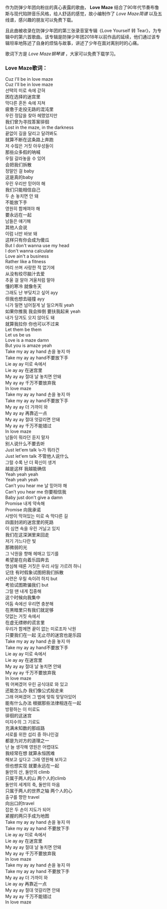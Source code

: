 

作为防弹少年团向粉丝的真心表露的歌曲， **Love Maze** 结合了90年代节奏布鲁斯与现代陷阱音乐风格，给人舒适的感觉，故小编制作了 _Love
Maze简谱_ 以及五线谱，感兴趣的朋友可以免费下载。

且此曲被收录在防弹少年团的第三张录音室专辑《Love Yourself 转
Tear》，为专辑中的第六首歌曲。该专辑是防弹少年团2018年以前作品的延续，他们通过该专辑坦率地陈述了自身的烦恼与故事，讲述了少年在面对离别时的心痛。

歌词下方是 _Love Maze钢琴谱_ ，大家可以免费下载学习。

### Love Maze歌词：

Cuz I'll be in love maze  
Cuz I'll be in love maze  
선택의 미로 속에 갇혀  
困在选择的迷宫里  
막다른 혼돈 속에 지쳐  
疲惫于走投无路的混沌里  
우린 정답을 찾아 헤맸었지만  
我们曾为寻找答案徘徊  
Lost in the maze, in the darkness  
끝없이 길을 달리고 달려봐도  
就算不断在这条路上奔跑  
저 수많은 거짓 아우성들이  
那些众多假的呐喊  
우릴 갈라놓을 수 있어  
会把我们拆散  
정말인 걸 baby  
这是真的baby  
우린 우리만 믿어야 해  
我们只能相信自己  
두 손 놓치면 안 돼  
不能放下手  
영원히 함께여야 해  
要永远在一起  
남들은 얘기해  
其他人会说  
이럼 너만 바보 돼  
这样只有你会成为傻瓜  
But I don't wanna use my head  
I don't wanna calculate  
Love ain't a business  
Rather like a fitness  
머리 쓰며 사랑한 적 없기에  
从没有绞尽脑汁去爱  
추울 걸 알아 겨울처럼 말야  
懂的寒冷 就像冬天  
그래도 난 부딪치고 싶어 ayy  
但我也想去碰撞 ayy  
니가 밀면 넘어질게 날 일으켜줘 yeah  
如果你推我 我会摔倒 要扶我起来 yeah  
내가 당겨도 오지 않아도 돼  
就算我拉你 你也可以不过来  
Let them be them  
Let us be us  
Love is a maze damn  
But you is amaze yeah  
Take my ay ay hand 손을 놓지 마  
Take my ay ay hand不要放下手  
Lie ay ay 미로 속에서  
Lie ay ay 在迷宫里  
My ay ay 절대 날 놓치면 안돼  
My ay ay 千万不要放弃我  
In love maze  
Take my ay ay hand 손을 놓지 마  
Take my ay ay hand不要放下手  
My ay ay 더 가까이 와  
My ay ay 再靠近一点  
My ay ay 절대 엇갈리면 안돼  
My ay ay 千万不能错过  
In love maze  
남들이 뭐라던 듣지 말자  
别人说什么不要去听  
Just let'em talk 누가 뭐라건  
Just let'em talk 不管他人说什么  
그럴 수록 난 더 확신이 생겨  
越是这样 我越能确信  
Yeah yeah yeah  
Yeah yeah yeah  
Can’t you hear me 날 믿어야 해  
Can’t you hear me 你要相信我  
Baby just don't give a damn  
Promise 내게 약속해  
Promise 向我承诺  
사방이 막혀있는 미로 속 막다른 길  
四面封闭的迷宫里的死路  
이 심연 속을 우린 거닐고 있지  
我们在这深渊里来回走  
저기 가느다란 빛  
那微弱的光  
그 낙원을 향해 헤매고 있기를  
希望是在向着乐园奔去  
명심해 때론 거짓은 우리 사일 가르려 하니  
记住 有时假象试图把我们拆散  
시련은 우릴 속이려 하지 but  
考验试图欺骗我们 but  
그럴 땐 내게 집중해  
这个时候向我集中  
어둠 속에선 우리면 충분해  
在黑暗里只有我们就足够  
덧없는 거짓 속에서  
在虚无缥缈的谎言里  
우리가 함께면 끝이 없는 미로조차 낙원  
只要我们在一起 无止尽的迷宫也是乐园  
Take my ay ay hand 손을 놓지 마  
Take my ay ay hand不要放下手  
Lie ay ay 미로 속에서  
Lie ay ay 在迷宫里  
My ay ay 절대 날 놓치면 안돼  
My ay ay 千万不要放弃我  
In love maze  
뭐 어쩌겠어 우린 공식대로 와 있고  
还能怎么办 我们像公式般走来  
그래 어쩌겠어 그 법에 맞춰 맞닿아있어  
能有什么办法 根据那些法律相连在一起  
방황하는 이 미로도  
徘徊的这迷宫  
미지수의 그 기로도  
充满未知数的那歧路  
서로를 위한 섭리 중 하나인걸  
都是为对方的道理之一  
난 늘 생각해 영원은 어렵대도  
我经常在想 就算永恒困难  
해보고 싶다고 그래 영원해 보자고  
但也想实现 就要永远在一起  
둘만의 산, 둘만의 climb  
只属于两人的山 两个人的climb  
둘만의 세계의 축, 둘만의 마음  
只属于两人的世界之轴 两个人的心  
출구를 향한 travel  
向出口的travel  
잡은 두 손이 지도가 되어  
紧握的两只手成为地图  
Take my ay ay hand 손을 놓지 마  
Take my ay ay hand 不要放下手  
Lie ay ay 미로 속에서  
Lie ay ay 在迷宫里  
My ay ay 절대 날 놓치면 안돼  
My ay ay 千万不要放弃我  
In love maze  
Take my ay ay hand 손을 놓지 마  
Take my ay ay hand 不要放下手  
My ay ay 더 가까이 와  
Lie ay ay 再靠近一点  
My ay ay 절대 엇갈리면 안돼  
My ay ay 千万不能错过  
In love maze

